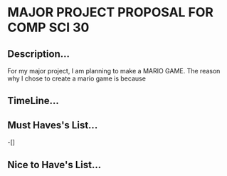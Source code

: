 # MAJOR PROJECT PROPOSAL FOR COMP SCI 30

## Description...

For my major project, I am planning to make a MARIO GAME. The reason why I chose to create a mario game is because 

## TimeLine...


## Must Haves's List...
-[] 


## Nice to Have's List...
